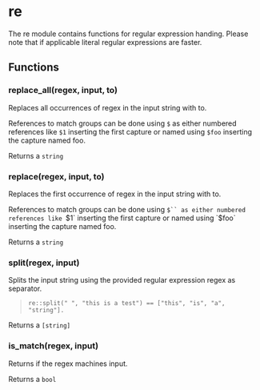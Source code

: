 
# re

 The re module contains functions for regular expression handing. Please note
 that if applicable literal regular expressions are faster.
## Functions

### replace_all(regex, input, to)

Replaces all occurrences of regex in the input string with to.

References to match groups can be done using `$` as either numbered
references like `$1` inserting the first capture or named using `$foo`
inserting the capture named foo.

Returns a `string`

### replace(regex, input, to)

Replaces the first occurrence of regex in the input string with to.

References to match groups can be done using `$`` as either numbered
references like `$1` inserting the first capture or named using `$foo`
inserting the capture named foo.

Returns a `string`

### split(regex, input)

Splits the input string using the provided regular expression regex as
separator.

> ```tremor
> re::split(" ", "this is a test") == ["this", "is", "a", "string"].
> ```

Returns a `[string]`

### is_match(regex, input)

Returns if the regex machines input.

Returns a `bool`
